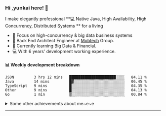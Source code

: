 ### Hi ,yunkai here! :wave: 

I make elegantly professional **💻 Native Java, High Availability, High Concurrency, Distributed Systems ** for a living

* 🧐   Focus on high-concurrency & big data business systems
* 💼   Back End Architect Engineer at [Mobtech](https://www.mob.com/) Group.
* 🌱   Currently learning Big Data & Financial.
* 💻   With 6 years' development working experience.

#### :bar_chart: Weekly development breakdown

<!--START_SECTION:waka-->
```text
JSON         3 hrs 12 mins   █████████████████████░░░░   84.11 % 
Java         14 mins         █▓░░░░░░░░░░░░░░░░░░░░░░░   06.45 % 
TypeScript   9 mins          █░░░░░░░░░░░░░░░░░░░░░░░░   04.35 % 
Other        9 mins          █░░░░░░░░░░░░░░░░░░░░░░░░   04.13 % 
Go           1 min           ▒░░░░░░░░░░░░░░░░░░░░░░░░   00.84 % 
```
<!--END_SECTION:waka-->

<details>
  <summary>Some other achievements about me~e~e</summary>
  <br>

* 👑   Some GitHub statistical reports:

<p align="center">
<img align="center" src="https://github-readme-stats.vercel.app/api/top-langs/?username=JanYunkai&hide_langs_below=1&theme=default&line_height=27&layout=compact" />
<img align="center" src="https://github-readme-stats.vercel.app/api?username=JanYunkai&show_icons=true&count_private=true&include_all_commits=true&line_height=21&layout=compact" alt="halfrost's Github Stats" />
<img align="center" src="https://github-profile-trophy.vercel.app/?username=JanYunkai&column=7" alt="JanYunkai's Github Trophy" />
</p>

</details>

---
